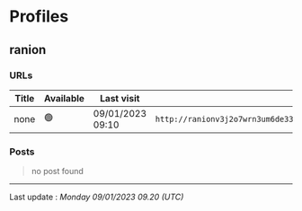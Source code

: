 # Profiles

## **ranion**


### URLs
| Title | Available | Last visit | fqdn | screen 
|---|---|---|---|---|
| none | 🟢 | 09/01/2023 09:10 | `http://ranionv3j2o7wrn3um6de33eccbchhg32mkgnnoi72enkpp7jc25h3ad.onion` | <a href="https://www.ransomware.live/screenshots/ranionv3j2o7wrn3um6de33eccbchhg32mkgnnoi72enkpp7jc25h3ad-onion.png" target=_blank>📸</a> | 

### Posts

> no post found


 --- 


Last update : _Monday 09/01/2023 09.20 (UTC)_
